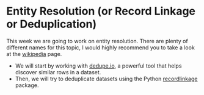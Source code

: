 # Entity Resolution (or Record Linkage or Deduplication)

This week we are going to work on entity resolution. There are plenty of different names for this topic, I would highly recommend
you to take a look at the [wikipedia](https://en.wikipedia.org/wiki/Record_linkage) page. 

- We will start by working with 
[dedupe.io](https://dedupe.io), a powerful tool that helps discover similar rows in a dataset. 
- Then, we will try to deduplicate datasets using the Python 
[recordlinkage](https://recordlinkage.readthedocs.io/en/latest/index.html) package.
